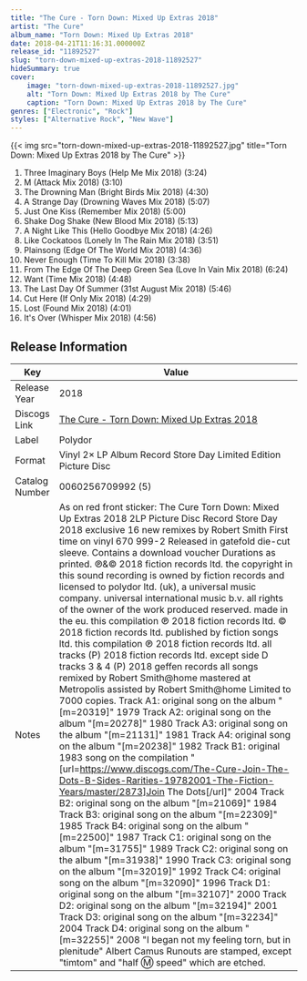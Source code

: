 ```yaml
---
title: "The Cure - Torn Down: Mixed Up Extras 2018"
artist: "The Cure"
album_name: "Torn Down: Mixed Up Extras 2018"
date: 2018-04-21T11:16:31.000000Z
release_id: "11892527"
slug: "torn-down-mixed-up-extras-2018-11892527"
hideSummary: true
cover:
    image: "torn-down-mixed-up-extras-2018-11892527.jpg"
    alt: "Torn Down: Mixed Up Extras 2018 by The Cure"
    caption: "Torn Down: Mixed Up Extras 2018 by The Cure"
genres: ["Electronic", "Rock"]
styles: ["Alternative Rock", "New Wave"]
---
```


{{< img src="torn-down-mixed-up-extras-2018-11892527.jpg" title="Torn Down: Mixed Up Extras 2018 by The Cure" >}}

<!-- section break -->

1. Three Imaginary Boys (Help Me Mix 2018) (3:24)
2. M (Attack Mix 2018) (3:10)
3. The Drowning Man (Bright Birds Mix 2018) (4:30)
4. A Strange Day (Drowning Waves Mix 2018) (5:07)
5. Just One Kiss (Remember Mix 2018) (5:00)
6. Shake Dog Shake (New Blood Mix 2018) (5:13)
7. A Night Like This (Hello Goodbye Mix 2018) (4:26)
8. Like Cockatoos (Lonely In The Rain Mix 2018) (3:51)
9. Plainsong (Edge Of The World Mix 2018) (4:36)
10. Never Enough (Time To Kill Mix 2018) (3:38)
11. From The Edge Of The Deep Green Sea (Love In Vain Mix 2018) (6:24)
12. Want (Time Mix 2018) (4:48)
13. The Last Day Of Summer (31st August Mix 2018) (5:46)
14. Cut Here (If Only Mix 2018) (4:29)
15. Lost (Found Mix 2018) (4:01)
16. It's Over (Whisper Mix 2018) (4:56)

<!-- section break -->





## Release Information
|  Key           | Value                                                |
| ---------------| ---------------------------------------------------- |
| Release Year   | 2018                                   |
| Discogs Link   | [The Cure - Torn Down: Mixed Up Extras 2018](https://www.discogs.com/release/11892527-The-Cure-Torn-Down-Mixed-Up-Extras-2018) |
| Label          | Polydor |
| Format         | Vinyl 2× LP Album Record Store Day Limited Edition Picture Disc |
| Catalog Number | 0060256709992 (5) |
| Notes | As on red front sticker: The Cure Torn Down: Mixed Up Extras 2018 2LP Picture Disc Record Store Day 2018 exclusive 16 new remixes by Robert Smith First time on vinyl 670 999-2  Released in gatefold die-cut sleeve. Contains a download voucher Durations as printed.  ℗&© 2018 fiction records ltd. the copyright in this sound recording is owned by fiction records and licensed to polydor ltd. (uk), a universal music company. universal international music b.v. all rights of the owner of the work produced reserved. made in the eu. this compilation ℗ 2018 fiction records ltd. © 2018 fiction records ltd.  published by fiction songs ltd. this compilation ℗ 2018 fiction records ltd.  all tracks (P) 2018 fiction records ltd. except side D tracks 3 & 4 (P) 2018 geffen records   all songs remixed by Robert Smith@home mastered at Metropolis assisted by Robert Smith@home  Limited to 7000 copies.  Track A1: original song on the album "[m=20319]" 1979 Track A2: original song on the album "[m=20278]" 1980 Track A3: original song on the album "[m=21131]" 1981 Track A4: original song on the album "[m=20238]" 1982 Track B1: original 1983 song on the compilation "[url=https://www.discogs.com/The-Cure-Join-The-Dots-B-Sides-Rarities-19782001-The-Fiction-Years/master/2873]Join The Dots[/url]" 2004 Track B2: original song on the album "[m=21069]" 1984 Track B3: original song on the album "[m=22309]" 1985 Track B4: original song on the album "[m=22500]" 1987 Track C1: original song on the album "[m=31755]" 1989 Track C2: original song on the album "[m=31938]" 1990 Track C3: original song on the album "[m=32019]" 1992 Track C4: original song on the album "[m=32090]" 1996 Track D1: original song on the album "[m=32107]" 2000 Track D2: original song on the album "[m=32194]" 2001 Track D3: original song on the album "[m=32234]" 2004 Track D4: original song on the album "[m=32255]" 2008  "I began not my feeling torn, but in plenitude" Albert Camus  Runouts are stamped, except "timtom" and "half Ⓜ speed" which are etched. |